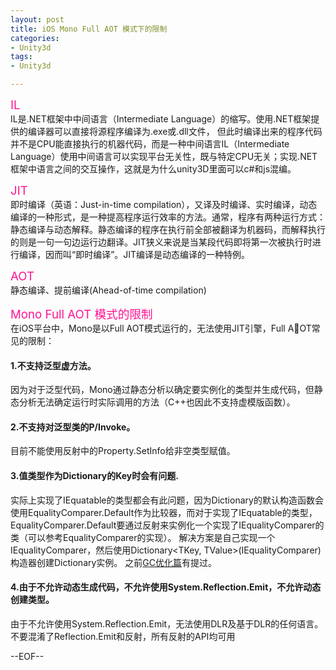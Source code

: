 ```yaml
---
layout: post
title: iOS Mono Full AOT 模式下的限制
categories:
- Unity3d
tags:
- Unity3d

---
```

<span style="color:DeepPink; font-size: 14pt">IL</span>         
IL是.NET框架中中间语言（Intermediate Language）的缩写。使用.NET框架提供的编译器可以直接将源程序编译为.exe或.dll文件，
但此时编译出来的程序代码并不是CPU能直接执行的机器代码，而是一种中间语言IL（Intermediate Language）使用中间语言可以实现平台无关性，既与特定CPU无关；实现.NET框架中语言之间的交互操作，这就是为什么unity3D里面可以c#和js混编。

<span style="color:DeepPink; font-size: 14pt">JIT</span>  
即时编译（英语：Just-in-time compilation），又译及时编译、实时编译，动态编译的一种形式，是一种提高程序运行效率的方法。通常，程序有两种运行方式：静态编译与动态解释。静态编译的程序在执行前全部被翻译为机器码，而解释执行的则是一句一句边运行边翻译。JIT狭义来说是当某段代码即将第一次被执行时进行编译，因而叫“即时编译”。JIT编译是动态编译的一种特例。
  
<span style="color:DeepPink; font-size: 14pt">AOT</span>     
静态编译、提前编译(Ahead-of-time compilation)

<span style="color:DeepPink; font-size: 14pt">Mono Full AOT 模式的限制</span>        
在iOS平台中，Mono是以Full AOT模式运行的，无法使用JIT引擎，Full AOT常见的限制：            
#### 1.不支持泛型虚方法。         
因为对于泛型代码，Mono通过静态分析以确定要实例化的类型并生成代码，但静态分析无法确定运行时实际调用的方法（C++也因此不支持虚模版函数）。

#### 2.不支持对泛型类的P/Invoke。
目前不能使用反射中的Property.SetInfo给非空类型赋值。

#### 3.值类型作为Dictionary的Key时会有问题.        
实际上实现了IEquatable<T>的类型都会有此问题，因为Dictionary的默认构造函数会使用EqualityComparer<TKey>.Default作为比较器，而对于实现了IEquatable<T>的类型，EqualityComparer<TKey>.Default要通过反射来实例化一个实现了IEqualityComparer<TKey>的类（可以参考EqualityComparer<T>的实现）。 解决方案是自己实现一个IEqualityComparer<TKey>，然后使用Dictionary<TKey, TValue>(IEqualityComparer<TKey>)构造器创建Dictionary实例。
之前[GC优化篇](http://peakcoder.com/unity3d/2016/12/16/unity3d-gc.html)有提过。

#### 4.由于不允许动态生成代码，不允许使用System.Reflection.Emit，不允许动态创建类型。
由于不允许使用System.Reflection.Emit，无法使用DLR及基于DLR的任何语言。
不要混淆了Reflection.Emit和反射，所有反射的API均可用

--EOF--						